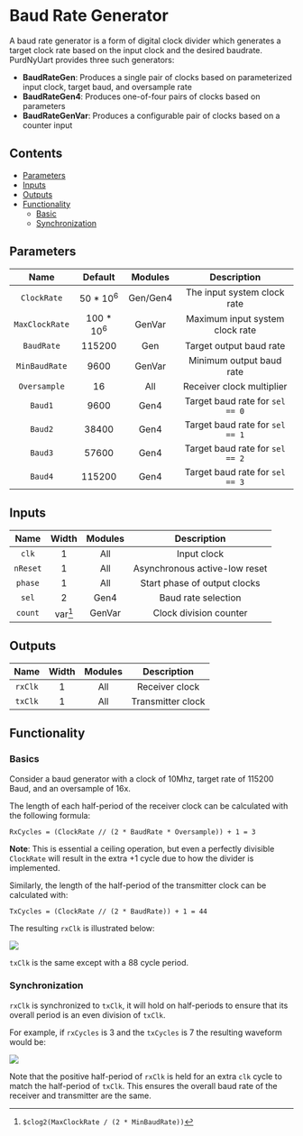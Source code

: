 # Baud Rate Generator

A baud rate generator is a form of digital clock divider which generates a
target clock rate based on the input clock and the desired baudrate. PurdNyUart
provides three such generators:
* **BaudRateGen**: Produces a single pair of clocks based on parameterized input
  clock, target baud, and oversample rate
* **BaudRateGen4**: Produces one-of-four pairs of clocks based on parameters
* **BaudRateGenVar**: Produces a configurable pair of clocks based on a counter
  input

## Contents
* [Parameters](#parameters)
* [Inputs](#inputs)
* [Outputs](#outputs)
* [Functionality](#functionality)
  * [Basic](#basics)
  * [Synchronization](#synchronization)

## Parameters
|      Name      | Default | Modules  |          Description            |
|      :--:      | :-----: | :-----:  |          :---------:            |
| `ClockRate`    |   50 * 10<sup>6</sup> | Gen/Gen4 | The input system clock rate |
| `MaxClockRate` |  100 * 10<sup>6</sup> | GenVar | Maximum input system clock rate |
| `BaudRate`     | 115200  |   Gen    | Target output baud rate         |
| `MinBaudRate`  |   9600  |  GenVar  | Minimum output baud rate        |
| `Oversample`   |    16   |   All    | Receiver clock multiplier       |
| `Baud1`        |   9600  |   Gen4   | Target baud rate for `sel == 0` |
| `Baud2`        |  38400  |   Gen4   | Target baud rate for `sel == 1` |
| `Baud3`        |  57600  |   Gen4   | Target baud rate for `sel == 2` |
| `Baud4`        | 115200  |   Gen4   | Target baud rate for `sel == 3` |

## Inputs
|    Name    |  Width  | Modules |          Description          |
|    :--:    |  :---:  | :-----: |          :---------:          |
|   `clk`    |    1    |   All   | Input clock                   |
|   `nReset` |    1    |   All   | Asynchronous active-low reset |
|   `phase`  |    1    |   All   | Start phase of output clocks  |
|   `sel`    |    2    |   Gen4  | Baud rate selection           |
|   `count`  | var[^1] |  GenVar | Clock division counter        |

[^1]: `$clog2(MaxClockRate / (2 * MinBaudRate))`

## Outputs

|    Name    |  Width  | Modules |          Description          |
|    :--:    |  :---:  | :-----: |          :---------:          |
|   `rxClk`  |    1    |   All   | Receiver clock                |
|   `txClk`  |    1    |   All   | Transmitter clock             |

## Functionality

### Basics

Consider a baud generator with a clock of 10Mhz, target rate of 115200 Baud,
and an oversample of 16x.

The length of each half-period of the receiver clock can be calculated with the
following formula:

```
RxCycles = (ClockRate // (2 * BaudRate * Oversample)) + 1 = 3
```

**Note**: This is essential a ceiling operation, but even a perfectly divisible
`ClockRate` will result in the extra +1 cycle due to how the divider is
implemented.

Similarly, the length of the half-period of the transmitter clock can be
calculated with:

```
TxCycles = (ClockRate // (2 * BaudRate)) + 1 = 44
```

The resulting `rxClk` is illustrated below:

<picture>
  <source media="(prefers-color-scheme: dark)" srcset="https://svg.wavedrom.com/github/NYU-Processor-Design/PurdNyUart/main/docs/waveforms/rxClkDark.json">
  <img src="https://svg.wavedrom.com/github/NYU-Processor-Design/PurdNyUart/main/docs/waveforms/rxClkLight.json">
</picture>

`txClk` is the same except with a 88 cycle period.

### Synchronization

`rxClk` is synchronized to `txClk`, it will hold on half-periods to ensure that
its overall period is an even division of `txClk`.

For example, if `rxCycles` is 3 and the `txCycles` is 7 the resulting waveform
would be:

<picture>
  <source media="(prefers-color-scheme: dark)" srcset="https://svg.wavedrom.com/github/NYU-Processor-Design/PurdNyUart/main/docs/waveforms/syncDark.json">
  <img src="https://svg.wavedrom.com/github/NYU-Processor-Design/PurdNyUart/main/docs/waveforms/syncLight.json">
</picture>

Note that the positive half-period of `rxClk` is held for an extra `clk` cycle
to match the half-period of `txClk`. This ensures the overall baud rate of
the receiver and transmitter are the same.
